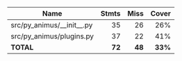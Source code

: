 | Name                           |    Stmts |     Miss |   Cover |
|------------------------------- | -------: | -------: | ------: |
| src/py\_animus/\_\_init\_\_.py |       35 |       26 |     26% |
| src/py\_animus/plugins.py      |       37 |       22 |     41% |
|                      **TOTAL** |   **72** |   **48** | **33%** |
